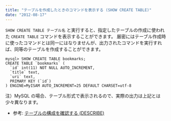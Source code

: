 ```yaml
---
title: "テーブルを作成したときのコマンドを表示する (SHOW CREATE TABLE)"
date: "2012-08-17"
---
```


`SHOW CREATE TABLE テーブル名` と実行すると、指定したテーブルの作成に使われた `CREATE TABLE` コマンドを表示することができます。
厳密にはテーブル作成時に使ったコマンドとは同一にはなりませんが、出力されたコマンドを実行すれば、同等のテーブルを作成することができます。

~~~
mysql> SHOW CREATE TABLE bookmarks;
CREATE TABLE `bookmarks` (
  `id` int(11) NOT NULL AUTO_INCREMENT,
  `title` text,
  `uri` text,
  PRIMARY KEY (`id`)
) ENGINE=MyISAM AUTO_INCREMENT=25 DEFAULT CHARSET=utf-8
~~~

注）MySQL の場合、テーブル形式で表示されるので、実際の出力は上記とは少々異なります。

- 参考: [テーブルの構成を確認する (DESCRIBE)](describe-table.html)

